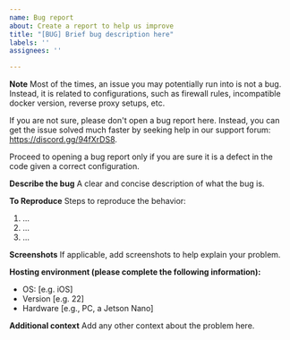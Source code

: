 ```yaml
---
name: Bug report
about: Create a report to help us improve
title: "[BUG] Brief bug description here"
labels: ''
assignees: ''

---
```


**Note**
Most of the times, an issue you may potentially run into is not a bug. Instead, it is related to configurations, such as firewall rules, incompatible docker version, reverse proxy setups, etc.

If you are not sure, please don't open a bug report here. Instead, you can get the issue solved much faster by seeking help in our support forum: https://discord.gg/94fXrDS8.

Proceed to opening a bug report only if you are sure it is a defect in the code given a correct configuration.
 
**Describe the bug**
A clear and concise description of what the bug is.

**To Reproduce**
Steps to reproduce the behavior:
1. ...
2. ...
3. ...

**Screenshots**
If applicable, add screenshots to help explain your problem.

**Hosting environment (please complete the following information):**
 - OS: [e.g. iOS]
 - Version [e.g. 22]
 - Hardware [e.g., PC, a Jetson Nano]

**Additional context**
Add any other context about the problem here.
